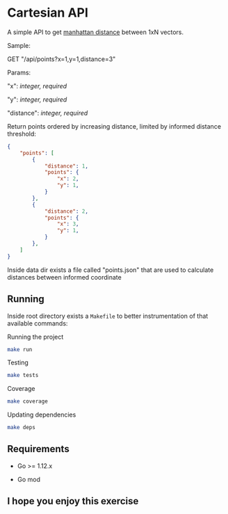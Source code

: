 # Cartesian API

A simple API to get [manhattan distance](https://xlinux.nist.gov/dads/HTML/manhattanDistance.html) between 1xN vectors.

Sample:

GET "/api/points?x=1,y=1,distance=3"

Params:

"x": *integer, required*

"y": *integer, required*

"distance": *integer, required*

Return points ordered by increasing distance, limited by informed distance threshold:

```json
{
    "points": [
        {
            "distance": 1,
            "points": {
                "x": 2,
                "y": 1,
            }
        },
        {
            "distance": 2,
            "points": {
                "x": 3,
                "y": 1,
            }
        },
    ]
}
```

Inside data dir exists a file called "points.json" that are used to calculate distances between informed coordinate

## Running

Inside root directory exists a `Makefile` to better instrumentation of that available commands:

Running the project

```bash
make run
```

Testing

```bash
make tests
```

Coverage

```bash
make coverage
```

Updating dependencies

```bash
make deps
```

## Requirements

- Go >= 1.12.x

- Go mod

## I hope you enjoy this exercise
